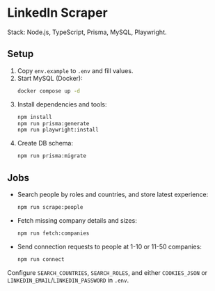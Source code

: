 # LinkedIn Scraper

Stack: Node.js, TypeScript, Prisma, MySQL, Playwright.

## Setup

1. Copy `env.example` to `.env` and fill values.
2. Start MySQL (Docker):
   ```bash
   docker compose up -d
   ```
3. Install dependencies and tools:
   ```bash
   npm install
   npm run prisma:generate
   npm run playwright:install
   ```
4. Create DB schema:
   ```bash
   npm run prisma:migrate
   ```

## Jobs

- Search people by roles and countries, and store latest experience:
  ```bash
  npm run scrape:people
  ```
- Fetch missing company details and sizes:
  ```bash
  npm run fetch:companies
  ```
- Send connection requests to people at 1-10 or 11-50 companies:
  ```bash
  npm run connect
  ```

Configure `SEARCH_COUNTRIES`, `SEARCH_ROLES`, and either `COOKIES_JSON` or `LINKEDIN_EMAIL`/`LINKEDIN_PASSWORD` in `.env`. 